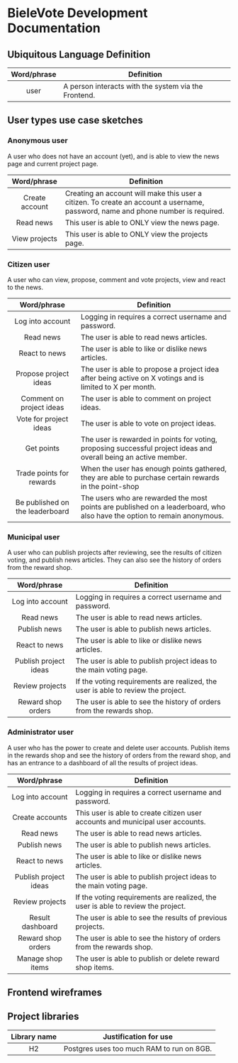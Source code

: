 # BieleVote Development Documentation

## Ubiquitous Language Definition

| Word/phrase | Definition                                           |
|:-----------:|------------------------------------------------------|
|    user     | A person interacts with the system via the Frontend. |

## User types use case sketches

### Anonymous user

A user who does not have an account (yet), and is able to view the news page and current project page.

|  Word/phrase   | Definition                                                                                                                       |
|:--------------:|----------------------------------------------------------------------------------------------------------------------------------|
| Create account | Creating an account will make this user a citizen. To create an account a username, password, name and phone number is required. |
|   Read news    | This user is able to ONLY view the news page.                                                                                    |
| View projects  | This user is able to ONLY view the projects page.                                                                                |

### Citizen user

A user who can view, propose, comment and vote projects, view and react to the news.

|           Word/phrase           | Definition                                                                                                               |
|:-------------------------------:|--------------------------------------------------------------------------------------------------------------------------|
|        Log into account         | Logging in requires a correct username and password.                                                                     |
|            Read news            | The user is able to read news articles.                                                                                  |
|          React to news          | The user is able to like or dislike news articles.                                                                       |
|      Propose project ideas      | The user is able to propose a project idea after being active on X votings and is limited to X per month.                |
|    Comment on project ideas     | The user is able to comment on project ideas.                                                                            |
|     Vote for project ideas      | The user is able to vote on project ideas.                                                                               |
|           Get points            | The user is rewarded in points for voting, proposing successful project ideas and overall being an active member.        |
|    Trade points for rewards     | When the user has enough points gathered, they are able to purchase certain rewards in the point-shop                    |
| Be published on the leaderboard | The users who are rewarded the most points are published on a leaderboard, who also have the option to remain anonymous. |

### Municipal user

A user who can publish projects after reviewing, see the results of citizen voting, and publish news articles. They can also see the history of orders from the reward shop.

|      Word/phrase      | Definition                                                                       |
|:---------------------:|----------------------------------------------------------------------------------|
|   Log into account    | Logging in requires a correct username and password.                             |
|       Read news       | The user is able to read news articles.                                          |
|     Publish news      | The user is able to publish news articles.                                       |
|     React to news     | The user is able to like or dislike news articles.                               |
| Publish project ideas | The user is able to publish project ideas to the main voting page.               |
|    Review projects    | If the voting requirements are realized, the user is able to review the project. |
|  Reward shop orders   | The user is able to see the history of orders from the rewards shop.             |

### Administrator user

A user who has the power to create and delete user accounts. Publish items in the rewards shop and see the history of
orders from the reward shop, and has an entrance to a dashboard of all the results of project ideas.

|      Word/phrase      | Definition                                                                       |
|:---------------------:|----------------------------------------------------------------------------------|
|   Log into account    | Logging in requires a correct username and password.                             |
|    Create accounts    | This user is able to create citizen user accounts and municipal user accounts.   |
|       Read news       | The user is able to read news articles.                                          |
|     Publish news      | The user is able to publish news articles.                                       |
|     React to news     | The user is able to like or dislike news articles.                               |
| Publish project ideas | The user is able to publish project ideas to the main voting page.               |
|    Review projects    | If the voting requirements are realized, the user is able to review the project. |
|   Result dashboard    | The user is able to see the results of previous projects.                        |
|  Reward shop orders   | The user is able to see the history of orders from the rewards shop.             |
|   Manage shop items   | The user is able to publish or delete reward shop items.                         |



## Frontend wireframes

## Project libraries

| Library name | Justification for use                     |
|:------------:|-------------------------------------------|
|      H2      | Postgres uses too much RAM to run on 8GB. |
